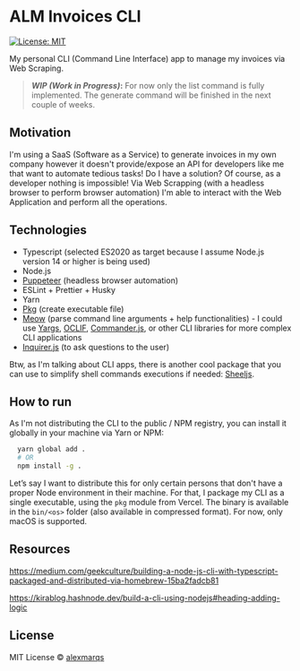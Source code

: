 # ALM Invoices CLI

[![License: MIT](https://img.shields.io/badge/License-MIT-green.svg)](https://opensource.org/licenses/MIT)

My personal CLI (Command Line Interface) app to manage my invoices via Web Scraping.

> **_WIP (Work in Progress)_:** For now only the list command is fully implemented. The generate command will be finished in the next couple of weeks.

## Motivation

I'm using a SaaS (Software as a Service) to generate invoices in my own company however it doesn't provide/expose an API for developers like me that want to automate tedious tasks! Do I have a solution? Of course, as a developer nothing is impossible! Via Web Scrapping (with a headless browser to perform browser automation) I'm able to interact with the Web Application and perform all the operations.

## Technologies

- Typescript (selected ES2020 as target because I assume Node.js version 14 or higher is being used)
- Node.js
- [Puppeteer](https://github.com/puppeteer/puppeteer) (headless browser automation)
- ESLint + Prettier + Husky
- Yarn
- [Pkg](https://github.com/puppeteer/puppeteer) (create executable file)
- [Meow](https://github.com/sindresorhus/meow) (parse command line arguments + help functionalities) - I could use [Yargs](https://github.com/yargs/yargs), [OCLIF](https://github.com/oclif/oclif), [Commander.js](https://github.com/tj/commander.js/), or other CLI libraries for more complex CLI applications
- [Inquirer.js](https://github.com/SBoudrias/Inquirer.js/) (to ask questions to the user)

Btw, as I'm talking about CLI apps, there is another cool package that you can use to simplify shell commands executions if needed: [Sheeljs](https://github.com/shelljs/shelljs).

## How to run

As I'm not distributing the CLI to the public / NPM registry, you can install it globally in your machine via Yarn or NPM:

```bash
  yarn global add .
  # OR
  npm install -g .
```

Let’s say I want to distribute this for only certain persons that don't have a proper Node environment in their machine. For that, I package my CLI as a single executable, using the `pkg` module from Vercel. The binary is available in the `bin/<os>` folder (also available in compressed format). For now, only macOS is supported.

## Resources

https://medium.com/geekculture/building-a-node-js-cli-with-typescript-packaged-and-distributed-via-homebrew-15ba2fadcb81

https://kirablog.hashnode.dev/build-a-cli-using-nodejs#heading-adding-logic

## License

MIT License © [alexmarqs](https://github.com/alexmarqs)
